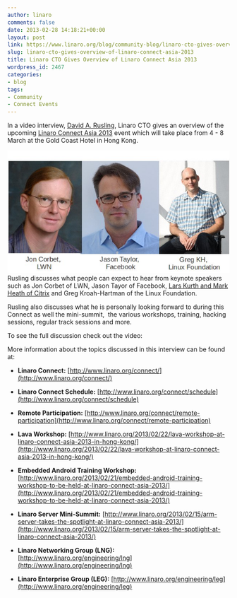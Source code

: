 ```yaml
---
author: linaro
comments: false
date: 2013-02-28 14:18:21+00:00
layout: post
link: https://www.linaro.org/blog/community-blog/linaro-cto-gives-overview-of-linaro-connect-asia-2013/
slug: linaro-cto-gives-overview-of-linaro-connect-asia-2013
title: Linaro CTO Gives Overview of Linaro Connect Asia 2013
wordpress_id: 2467
categories:
- blog
tags:
- Community
- Connect Events
---
```


In a video interview, [David A. Rusling](http://www.linaro.org/linux-on-arm/meet-the-team/david-a-rusling/), Linaro CTO gives an overview of the upcoming [Linaro Connect Asia 2013](http://www.linaro.org/connect) event which will take place from 4 - 8 March at the Gold Coast Hotel in Hong Kong.

[![](/assets/blog/Keynotes_HK.jpg)](/assets/blog/Keynotes_HK.jpg)Rusling discusses what people can expect to hear from keynote speakers such as Jon Corbet of LWN, Jason Tayor of Facebook, [Lars Kurth and Mark Heath of Citrix](http://www.linaro.org/2013/02/15/arm-server-takes-the-spotlight-at-linaro-connect-asia-2013/) and Greg Kroah-Hartman of the Linux Foundation.

Rusling also discusses what he is personally looking forward to during this Connect as well the mini-summit,  the various workshops, training, hacking sessions, regular track sessions and more.

To see the full discussion check out the video:



More information about the topics discussed in this interview  can be found at:




  * **Linaro Connect:** [http://www.linaro.org/connect/](http://www.linaro.org/connect/)


  * **Linaro Connect Schedule:** [http://www.linaro.org/connect/schedule](http://www.linaro.org/connect/schedule)


  * **Remote Participation:** [http://www.linaro.org/connect/remote-participation](http://www.linaro.org/connect/remote-participation)


  * **Lava Workshop:** [http://www.linaro.org/2013/02/22/lava-workshop-at-linaro-connect-asia-2013-in-hong-kong/](http://www.linaro.org/2013/02/22/lava-workshop-at-linaro-connect-asia-2013-in-hong-kong/)


  * **Embedded Android Training Workshop:** [http://www.linaro.org/2013/02/21/embedded-android-training-workshop-to-be-held-at-linaro-connect-asia-2013/](http://www.linaro.org/2013/02/21/embedded-android-training-workshop-to-be-held-at-linaro-connect-asia-2013/)


  * **Linaro Server Mini-Summit:** [http://www.linaro.org/2013/02/15/arm-server-takes-the-spotlight-at-linaro-connect-asia-2013/](http://www.linaro.org/2013/02/15/arm-server-takes-the-spotlight-at-linaro-connect-asia-2013/)


  * **Linaro Networking Group (LNG):** [http://www.linaro.org/engineering/lng](http://www.linaro.org/engineering/lng)


  * **Linaro Enterprise Group (LEG):** [http://www.linaro.org/engineering/leg](http://www.linaro.org/engineering/leg)
